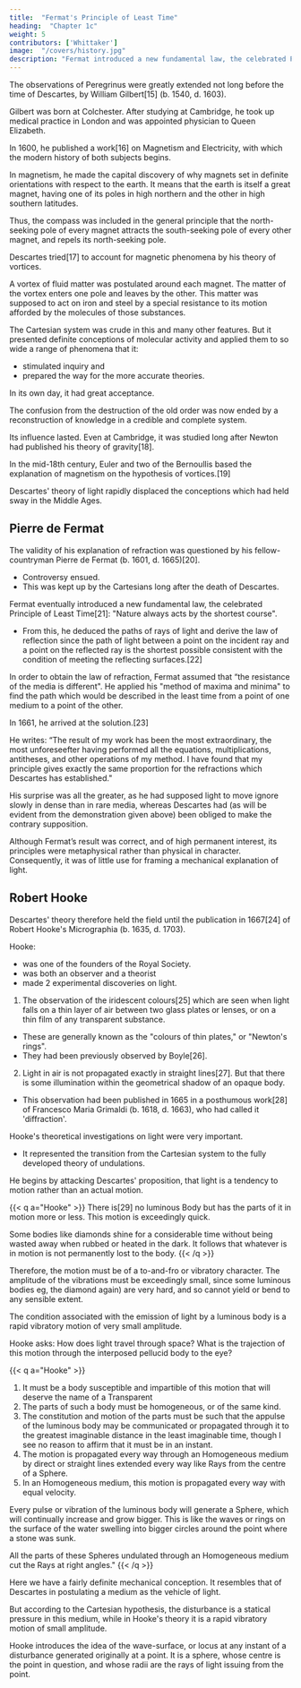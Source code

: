 ```yaml
---
title:  "Fermat's Principle of Least Time"
heading:  "Chapter 1c"
weight: 5
contributors: ['Whittaker']
image:  "/covers/history.jpg"
description: "Fermat introduced a new fundamental law, the celebrated Principle of Least Time: 'Nature always acts by the shortest course'"
---
```



The observations of Peregrinus were greatly extended not long before the time of Descartes, by William Gilbert[15] (b. 1540, d. 1603). 

Gilbert was born at Colchester. After studying at Cambridge, he took up medical practice in London and was appointed physician to Queen Elizabeth. 

In 1600, he published a work[16] on Magnetism and Electricity, with which the modern history of both subjects begins.

In magnetism, he made the capital discovery of why magnets set in definite orientations with respect to the earth. It means that the earth is itself a great magnet, having one of its poles in high northern and the other in high southern latitudes. 

Thus, the compass was included in the general principle that the north-seeking pole of every magnet attracts the south-seeking pole of every other magnet, and repels its north-seeking pole.

Descartes tried[17] to account for magnetic phenomena by his theory of vortices.

A vortex of fluid matter was postulated around each magnet. The matter of the vortex enters one pole and leaves by the other. This matter was supposed to act on iron and steel by a special resistance to its motion afforded by the molecules of those substances.

The Cartesian system was crude in this and many other features. But it presented definite conceptions of molecular activity and applied them to so wide a range of phenomena that it:
- stimulated inquiry and
- prepared the way for the more accurate theories. 

In its own day, it had great acceptance. 

The confusion from the destruction of the old order was now ended by a reconstruction of knowledge in a credible and complete system. 

Its influence lasted. Even at Cambridge, it was studied long after Newton had published his theory of gravity[18].

In the mid-18th century, Euler and two of the Bernoullis based the explanation of magnetism on the hypothesis of vortices.[19]

Descartes' theory of light rapidly displaced the conceptions which had held sway in the Middle Ages. 


## Pierre de Fermat

The validity of his explanation of refraction was questioned by his fellow-countryman Pierre de Fermat (b. 1601, d. 1665)[20].
- Controversy ensued.
- This was kept up by the Cartesians long after the death of Descartes. 

Fermat eventually introduced a new fundamental law, the celebrated Principle of Least Time[21]: "Nature always acts by the shortest course".
- From this, he deduced the paths of rays of light and derive the law of reflection since the path of light between a point on the incident ray and a point on the reflected ray is the shortest possible consistent with the condition of meeting the reflecting surfaces.[22] 

In order to obtain the law of refraction, Fermat assumed that “the resistance of the media is different". He applied his "method of maxima and minima" to find the path which would be described in the least time from a point of one medium to a point of the other. 

In 1661, he arrived at the solution.[23] 

He writes: “The result of my work has been the most extraordinary, the most unforeseefter having performed all the equations, multiplications, antitheses, and other operations of my method. I have found that my principle gives exactly the same proportion for the refractions which Descartes has established." 

His surprise was all the greater, as he had supposed light to move ignore slowly in dense than in rare media, whereas Descartes had (as will be evident from the demonstration given above) been obliged to make the contrary supposition.

Although Fermat’s result was correct, and of high permanent interest, its principles were metaphysical rather than physical in character. Consequently, it was of little use for framing a mechanical explanation of light.


## Robert Hooke

Descartes' theory therefore held the field until the publication in 1667[24] of Robert Hooke's Micrographia (b. 1635, d. 1703). 

Hooke:
- was one of the founders of the Royal Society.
- was both an observer and a theorist
- made 2 experimental discoveries on light.
<!-- .which concern our present subject; but in both of these, as it appeared, he had been anticipated.  -->

1. The observation of the iridescent colours[25] which are seen when light falls on a thin layer of air between two glass plates or lenses, or on a thin film of any transparent substance. 
- These are generally known as the "colours of thin plates," or "Newton's rings".
- They had been previously observed by Boyle[26].

2. Light in air is not propagated exactly in straight lines[27]. But that there is some illumination within the geometrical shadow of an opaque body. 
<!-- Hooke's second experimental discovery made after the date of the Micrographia, was that  -->
- This observation had been published in 1665 in a posthumous work[28] of Francesco Maria Grimaldi (b. 1618, d. 1663), who had called it 'diffraction'.

Hooke's theoretical investigations on light were very important. 
- It represented the transition from the Cartesian system to the fully developed theory of undulations. 

He begins by attacking Descartes' proposition, that light is a tendency to motion rather than an actual motion. 

{{< q a="Hooke" >}}
There is[29] no luminous Body but has the parts of it in motion more or less. This motion is exceedingly quick. 

Some bodies like diamonds shine for a considerable time without being wasted away when rubbed or heated in the dark. It follows that whatever is in motion is not permanently lost to the body.
{{< /q >}}

Therefore, the motion must be of a to-and-fro or vibratory character. The amplitude of the vibrations must be exceedingly small, since some luminous bodies eg, the diamond again) are very hard, and so cannot yield or bend to any sensible extent.

The condition associated with the emission of light by a luminous body is a rapid vibratory motion of very small amplitude.

Hooke asks: How does light travel through space? What is the trajection of this motion through the interposed pellucid body to the eye?


{{< q a="Hooke" >}}
1. It must be a body susceptible and impartible of this motion that will deserve the name of a Transparent
2. The parts of such a body must be homogeneous, or of the same kind.
3. The constitution and motion of the parts must be such that the appulse of the luminous body may be communicated or propagated through it to the greatest imaginable distance in the least imaginable time, though I see no reason to affirm that it must be in an instant.
4. The motion is propagated every way through an Homogeneous medium by direct or straight lines extended every way like Rays from the centre of a Sphere.
5. In an Homogeneous medium, this motion is propagated every way with equal velocity. 

Every pulse or vibration of the luminous body will generate a Sphere, which will continually increase and grow bigger. This is like the waves or rings on the surface of the water swelling into bigger circles around the point where a stone was sunk. 

All the parts of these Spheres undulated through an Homogeneous medium cut the Rays at right angles."
{{< /q >}}

Here we have a fairly definite mechanical conception. It resembles that of Descartes in postulating a medium as the vehicle of light.

But according to the Cartesian hypothesis, the disturbance is a statical pressure in this medium, while in Hooke's theory it is a rapid vibratory motion of small amplitude. 

Hooke introduces the idea of the wave-surface, or locus at any instant of a disturbance generated originally at a point. It is a sphere, whose centre is the point in question, and whose radii are the rays of light issuing from the point.
